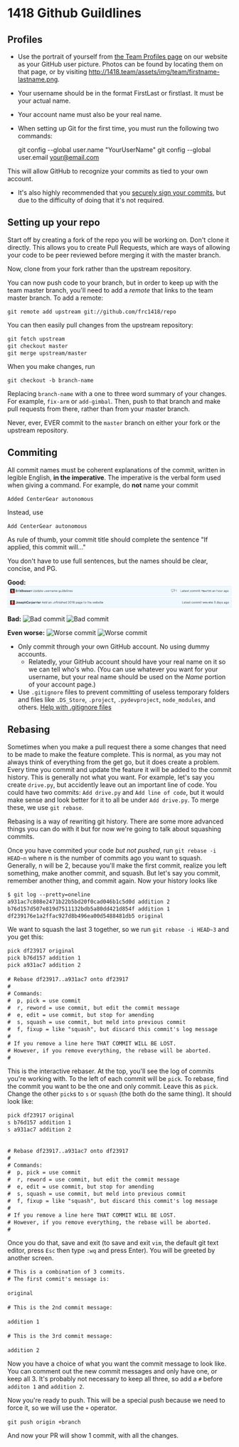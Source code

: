 # 1418 Github Guildlines

## Profiles
* Use the portrait of yourself from [the Team Profiles page](http://1418.team/team) on our website as your GitHub user picture. Photos can be found by locating them on that page, or by visiting http://1418.team/assets/img/team/firstname-lastname.png.
* Your username should be in the format FirstLast or firstlast. It must be your actual name.
* Your account name must also be your real name.

* When setting up Git for the first time, you must run the following two commands:

    git config --global user.name "YourUserName"
    git config --global user.email your@email.com

This will allow GitHub to recognize your commits as tied to your own account.

* It's also highly recommended that you [securely sign your commits](https://github.com/pstadler/keybase-gpg-github#readme), but due to the difficulty of doing that it's not required.

## Setting up your repo
Start off by creating a fork of the repo you will be working on. Don't clone it directly. This allows you to create Pull Requests, which are ways of allowing your code to be peer reviewed before merging it with the master branch.

Now, clone from your fork rather than the upstream repository.

You can now push code to your branch, but in order to keep up with the team master branch, you'll need to add a *remote* that links to the team master branch. To add a remote:

    git remote add upstream git://github.com/frc1418/repo

You can then easily pull changes from the upstream repository:

    git fetch upstream
    git checkout master
    git merge upstream/master

When you make changes, run

    git checkout -b branch-name

Replacing `branch-name` with a one to three word summary of your changes. For example, `fix-arm` or `add-gimbal`. Then, push to that branch and make pull requests from there, rather than from your master branch.

Never, ever, EVER commit to the `master` branch on either your fork or the upstream repository.

## Commiting
All commit names must be coherent explanations of the commit, written in legible English, **in the imperative**. The imperative is the verbal form used when giving a command. For example, do **not** name your commit

    Added CenterGear autonomous

Instead, use

    Add CenterGear autonomous

As rule of thumb, your commit title should complete the sentence "If applied, this commit will..."

You don't have to use full sentences, but the names should be clear, concise, and PG.

**Good:**
![Good commit](images/commit2.png)
![Good commit](images/commit5.png)

**Bad:**
![Bad commit](images/commit3.png)
![Bad commit](images/commit6.png)

**Even worse:**
![Worse commit](images/commit1.png)
![Worse commit](images/commit4.png)


* Only commit through your own GitHub account. No using dummy accounts.
    * Relatedly, your GitHub account should have your real name on it so we can tell who's who. (You can use whatever you want for your username, but your real name should be used on the _Name_ portion of your account page.)
* Use `.gitignore` files to prevent committing of useless temporary folders and files like `.DS_Store`, `.project`, `.pydevproject`, `node_modules`, and others. [Help with .gitignore files](https://help.github.com/articles/ignoring-files)

## Rebasing
Sometimes when you make a pull request there a some changes that need to be made to make the feature complete. This is normal, as you may not always think of everything from the get go, but it does create a problem. Every time you commit and update the feature it will be added to the commit history. This is generally not what you want. For example, let's say you create `drive.py`, but accidently leave out an important line of code. You could have two commits: `Add drive.py` and `Add line of code`, but it would make sense and look better for it to all be under `Add drive.py`. To merge these, we use `git rebase`.

Rebasing is a way of rewriting git history. There are some more advanced things you can do with it but for now we're going to talk about squashing commits.

Once you have commited your code *but not pushed*, run `git rebase -i HEAD~n` where n is the number of commits ago you want to squash. Generally, n will be 2, because you'll make the first commit, realize you left something, make another commit, and squash. But let's say you commit, remember another thing, and commit again. Now your history looks like

```
$ git log --pretty=oneline
a931ac7c808e2471b22b5bd20f0cad046b1c5d0d addition 2
b76d157d507e819d7511132bdb5a80dd421d854f addition 1
df239176e1a2ffac927d8b496ea00d5488481db5 original
```
We want to squash the last 3 together, so we run `git rebase -i HEAD~3` and you get this:

```
pick df23917 original
pick b76d157 addition 1
pick a931ac7 addition 2

# Rebase df23917..a931ac7 onto df23917
#
# Commands:
#  p, pick = use commit
#  r, reword = use commit, but edit the commit message
#  e, edit = use commit, but stop for amending
#  s, squash = use commit, but meld into previous commit
#  f, fixup = like "squash", but discard this commit's log message
#
# If you remove a line here THAT COMMIT WILL BE LOST.
# However, if you remove everything, the rebase will be aborted.
#
```

This is the interactive rebaser. At the top, you'll see the log of commits you're working with. To the left of each commit will be `pick`. To rebase, find the commit you want to be the one and only commit. Leave this as `pick`. Change the other `pick`s to `s` or `squash` (the both do the same thing). It should look like:

```
pick df23917 original
s b76d157 addition 1
s a931ac7 addition 2


# Rebase df23917..a931ac7 onto df23917
#
# Commands:
#  p, pick = use commit
#  r, reword = use commit, but edit the commit message
#  e, edit = use commit, but stop for amending
#  s, squash = use commit, but meld into previous commit
#  f, fixup = like "squash", but discard this commit's log message
#
# If you remove a line here THAT COMMIT WILL BE LOST.
# However, if you remove everything, the rebase will be aborted.
#
```
Once you do that, save and exit (to save and exit `vim`, the default git text editor, press `Esc` then type `:wq` and press Enter). You will be greeted by another screen.

```
# This is a combination of 3 commits.
# The first commit's message is:

original

# This is the 2nd commit message:

addition 1

# This is the 3rd commit message:

addition 2
```

Now you have a choice of what you want the commit message to look like. You can comment out the new commit messages and only have one, or keep all 3. It's probably not necessary to keep all three, so add a `#` before `additon 1` and `addition 2`.

Now you're ready to push. This will be a special push because we need to force it, so we will use the `+` operator.

`git push origin +branch`

And now your PR will show 1 commit, with all the changes.
